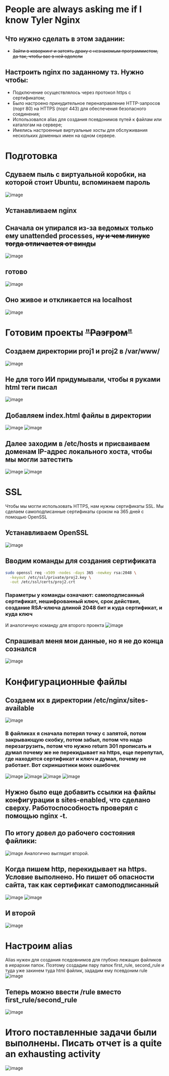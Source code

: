 # People are always asking me if I know Tyler Nginx
## Что нужно сделать в этом задании: 
* ~~Зайти в коворкинг и затеять драку с незнакомым программистом, да так, чтобы вас в ней одолели~~
## Настроить nginx по заданному тз. Нужно чтобы:
* Подключение осуществлялось через протокол https с сертификатом;
* Было настроено принудительное перенаправление HTTP-запросов (порт 80) на HTTPS (порт 443) для обеспечения безопасного соединения;
* Использовался alias для создания псевдонимов путей к файлам или каталогам на сервере;
* Имелись настроенные виртуальные хосты для обслуживания нескольких доменных имен на одном сервере.
# Подготовка
## Сдуваем пыль с виртуальной коробки, на которой стоит Ubuntu, вспоминаем пароль
![image](https://github.com/user-attachments/assets/b2f05e3f-0f9a-42dd-9978-9b8921b610b1)
## Устанавливаем nginx
## Сначала он упирался из-за ведомых только ему unattended processes, ~~ну и чем линукс тогда отличается от винды~~
![image](https://github.com/user-attachments/assets/812c77bc-e9d9-47c8-a2b8-195048ebcd0b)
## готово
![image](https://github.com/user-attachments/assets/a69cd163-4b57-41b5-a941-d7594907192b)
## Оно живое и откликается на localhost
![image](https://github.com/user-attachments/assets/7805a982-a92f-4e7c-afeb-4303336b554b)
# Готовим проекты ~~"Разгром"~~
## Создаем директории proj1 и proj2 в /var/www/
![image](https://github.com/user-attachments/assets/7eb26c16-da9e-4275-903f-573e9211dfe9)
## Не для того ИИ придумывали, чтобы я руками html теги писал
![image](https://github.com/user-attachments/assets/e908ac63-bde9-4916-80fe-2d5e8d9073f9)
## Добавляем index.html файлы в директории
![image](https://github.com/user-attachments/assets/b373ef62-7a63-451e-b6b2-ff325227e96b)
![image](https://github.com/user-attachments/assets/4eb05f03-ca4c-4382-ac69-0065f665040c)
## Далее заходим в /etc/hosts и присваиваем доменам IP-адрес локального хоста, чтобы мы могли затестить
![image](https://github.com/user-attachments/assets/782f8611-c7ba-41d2-8052-964cb5997e6d)
![image](https://github.com/user-attachments/assets/a89ada90-cb92-44f9-8545-fd3b374cbdf5)
# SSL
Чтобы мы могли использовать HTTPS, нам нужны сертификаты SSL. Мы сделаем самоподписанные сертификаты сроком на 365 дней c помощью OpenSSL
## Устанавливаем OpenSSL
![image](https://github.com/user-attachments/assets/5ad84238-0b84-43e0-bda5-9829d0fa2303)
## Вводим команды для создания сертификата  
```bash
sudo openssl req -x509 -nodes -days 365 -newkey rsa:2048 \
  -keyout /etc/ssl/private/proj2.key \
  -out /etc/ssl/certs/proj2.crt
```
### Параметры у команды означают: самоподписанный сертификат, нешифрованный ключ, срок действия, создание RSA-ключа длиной 2048 бит и куда сертификат, и куда ключ
И аналогичную команду для второго проекта
![image](https://github.com/user-attachments/assets/7bbc6f95-15e3-4d5b-8c4a-612ef9ecbad5)
## Спрашивал меня мои данные, но я не до конца сознался
![image](https://github.com/user-attachments/assets/8bba8b13-b7f5-4fce-8f26-f4e973f1f92d)
# Конфигурационные файлы
## Создаем их в директории /etc/nginx/sites-available
![image](https://github.com/user-attachments/assets/4c78f74e-747c-430c-9532-6ee69c0bf1fb)
### В файликах я сначала потерял точку с запятой, потом закрывающую скобку, потом забыл, потом что надо перезагрузить, потом что нужно return 301 прописать и думал почему же не перекидывает на https, еще перепутал, где находятся сертификат и ключ и думал, почему не работает. Вот скриншотики моих ошибочек
![image](https://github.com/user-attachments/assets/f5cb49ee-609b-440e-8193-a36f8c540d36)
![image](https://github.com/user-attachments/assets/3d6f426e-b178-4b50-be7d-f87f3204282e)
![image](https://github.com/user-attachments/assets/53dd5c36-b39e-4ba8-82b3-e93e81311d54)
![image](https://github.com/user-attachments/assets/ae91216c-203a-4f9a-b397-5a3c0b068604)

## Нужно было еще добавить ссылки на файлы конфигурации в sites-enabled, что сделано сверху. Работоспособность проверял с помощью nginx -t. 
## По итогу довел до рабочего состояния файлики:
![image](https://github.com/user-attachments/assets/a9bba1c2-4180-42d8-90c0-9771971e88f3)
Аналогично выглядит второй.
## Когда пишем http, перекидывает на https. Условие выполнено. Но пишет об опасности сайта, так как сертификат самоподписанный
![image](https://github.com/user-attachments/assets/51e09e4c-ed73-4143-a12f-d36f279daf23)
![image](https://github.com/user-attachments/assets/3500aec6-71fa-464e-bcfb-fb3edb2488a4)
## И второй
![image](https://github.com/user-attachments/assets/9bfe9ba2-6a27-4709-8411-ec70fdbca664)
# Настроим alias
Alias нужен для создания пседовнимов для глубоко лежащих файликов в иерархии папок. Поэтому создадим пару папок first_rule, second_rule и туда уже закинем туда html файлик, зададим ему псевдоним rule
![image](https://github.com/user-attachments/assets/0aa9d670-485d-4d4e-99bd-bcf0b203ab61)
## Теперь можно ввести /rule вместо first_rule/second_rule
![image](https://github.com/user-attachments/assets/4b63a142-eb68-4e83-98c0-7cd98db603e5)
# Итого поставленные задачи были выполнены. Писать отчет is a quite an exhausting activity
![image](https://github.com/user-attachments/assets/46956245-b8fd-487a-86ed-66fcf738aa7e)




